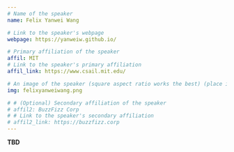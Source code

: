 ```yaml
---
# Name of the speaker
name: Felix Yanwei Wang

# Link to the speaker's webpage
webpage: https://yanweiw.github.io/

# Primary affiliation of the speaker
affil: MIT
# Link to the speaker's primary affiliation
affil_link: https://www.csail.mit.edu/

# An image of the speaker (square aspect ratio works the best) (place in the `assets/img/speakers` directory)
img: felixyanweiwang.png

# # (Optional) Secondary affiliation of the speaker
# affil2: BuzzFizz Corp
# # Link to the speaker's secondary affiliation 
# affil2_link: https://buzzfizz.corp
---
```


<!-- Whatever you write below will show up as the speaker's bio -->

__TBD__
